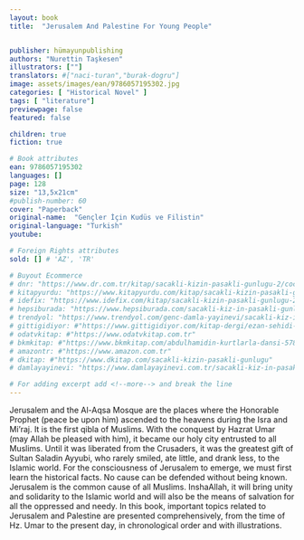 ```yaml
---
layout: book
title:  "Jerusalem And Palestine For Young People"


publisher: hümayunpublishing
authors: "Nurettin Taşkesen"
illustrators: [""]
translators: #["naci-turan","burak-dogru"]
image: assets/images/ean/9786057195302.jpg
categories: [ "Historical Novel" ]
tags: [ "literature"]
previewpage: false
featured: false

children: true
fiction: true

# Book attributes
ean: 9786057195302
languages: []
page: 128
size: "13,5x21cm"
#publish-number: 60
cover: "Paperback"
original-name:  "Gençler İçin Kudüs ve Filistin"
original-language: "Turkish"
youtube:

# Foreign Rights attributes
sold: [] # 'AZ', 'TR'

# Buyout Ecommerce
# dnr: "https://www.dr.com.tr/kitap/sacakli-kizin-pasakli-gunlugu-2/cocuk-ve-genclik/genclik-10-yas/roman-oyku/urunno=0001893059001"
# kitapyurdu: "https://www.kitapyurdu.com/kitap/sacakli-kizin-pasakli-gunlugu-2-/560122.html&filter_name=Sa%C3%A7akl%C4%B1+K%C4%B1z%27%C4%B1n+Pasakl%C4%B1+G%C3%BCnl%C3%BC%C4%9F%C3%BC+2"
# idefix: "https://www.idefix.com/kitap/sacakli-kizin-pasakli-gunlugu-2/cocuk-ve-genclik/genclik-10-yas/roman-oyku/urunno=0001893059001"
# hepsiburada: "https://www.hepsiburada.com/sacakli-kiz-in-pasakli-gunlugu-2-damla-yayinevi-p-HBV000012ER86"
# trendyol: "https://www.trendyol.com/genc-damla-yayinevi/sacakli-kiz-in-pasakli-gunlugu-2-p-54825777"
# gittigidiyor: #"https://www.gittigidiyor.com/kitap-dergi/ezan-sehidi-adnan-menderes_pdp_732728793"
# odatvkitap: #"https://www.odatvkitap.com.tr"
# bkmkitap: #"https://www.bkmkitap.com/abdulhamidin-kurtlarla-dansi-578226"
# amazontr: #"https://www.amazon.com.tr"
# dkitap: #"https://www.dkitap.com/sacakli-kizin-pasakli-gunlugu"
# damlayayinevi: "https://www.damlayayinevi.com.tr/sacakli-kiz-in-pasakli-gunlugu-2-bu-iste-bi-terslik-var"

# For adding excerpt add <!--more--> and break the line
---
```

Jerusalem and the Al-Aqsa Mosque are the
places where the Honorable Prophet (peace be
upon him) ascended to the heavens during the Isra
and Mi’raj. It is the first qibla of Muslims. With the
conquest by Hazrat Umar (may Allah be pleased
with him), it became our holy city entrusted to all
Muslims. Until it was liberated from the Crusaders,
it was the greatest gift of Sultan Saladin Ayyubi,
who rarely smiled, ate little, and drank less, to the
Islamic world. For the consciousness of Jerusalem
to emerge, we must first learn the historical facts.
No cause can be defended without being known.
Jerusalem is the common cause of all Muslims.
InshaAllah, it will bring unity and solidarity to the
Islamic world and will also be the means of salvation for all the oppressed and needy. In this book,
important topics related to Jerusalem and Palestine are presented comprehensively, from the time
of Hz. Umar to the present day, in chronological
order and with illustrations.
<!--more--> 

